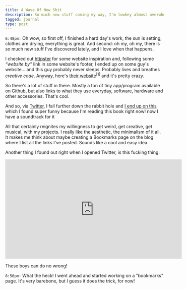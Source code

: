 ```yaml
---
title: A Wave Of New Shit
description: So much new stuff coming my way, I'm lowkey almost overwhelmed, but not.
tagged: journal
type: post
---
```


`6:48pm:` Oh wow, so first off, I finished a hard day's work, the sun is setting, clothes are drying, everything is great. And second: oh my, oh my, there is so much new stuff I've discovered lately, and I love when that happens.

I checked out [httpster](http://httpster.net) for some website inspiration and, following some _“website by”_ link in some website's footer, I ended up on some guy's website... and this guy probably never sleeps. Probably lives and breathes _creative code_. Anyway, here's [their website](https://wiki.xxiivv.com/#home)<sup data-note="I use the “their” pronoun here because that's what they use on the website, so, I don't know, maybe they're gender fluid, prefer this pronoun, or it's a group of people... I don't know">[1]</sup> and it's pretty crazy.

So there's a lot of stuff in there. Mostly a ton of tiny app/program available on Github, but also links to what they use everyday, software, hardware and other accessories. That's cool.

And so, via [Twitter](https://twitter.com/neauoire), I fall further down the rabbit hole and [I end up on this](http://bildwissenschaft.vortok.info/the-dispossessed/) which I found super funny because I'm reading this book right now! now I have a soundtrack for it

All that certainly reignites my willingness to get weird, get creative, get musical, with my projects. I really like the aesthetic, the minimalism of it all. It makes me think about maybe creating a Bookmarks page on the blog where I list all the links I've posted. Sounds like a cool and easy idea.

Another thing I found out right when I opened Twitter, is this fucking thing:

<iframe width="560" height="315" src="https://www.youtube.com/embed/qtTi_uyYynA" frameborder="0" allowfullscreen></iframe>

These boys can do no wrong!

`8:56pm:` What the heck! I went ahead and started working on a "bookmarks" page. It's very barebone, but I guess it does the trick, for now!
